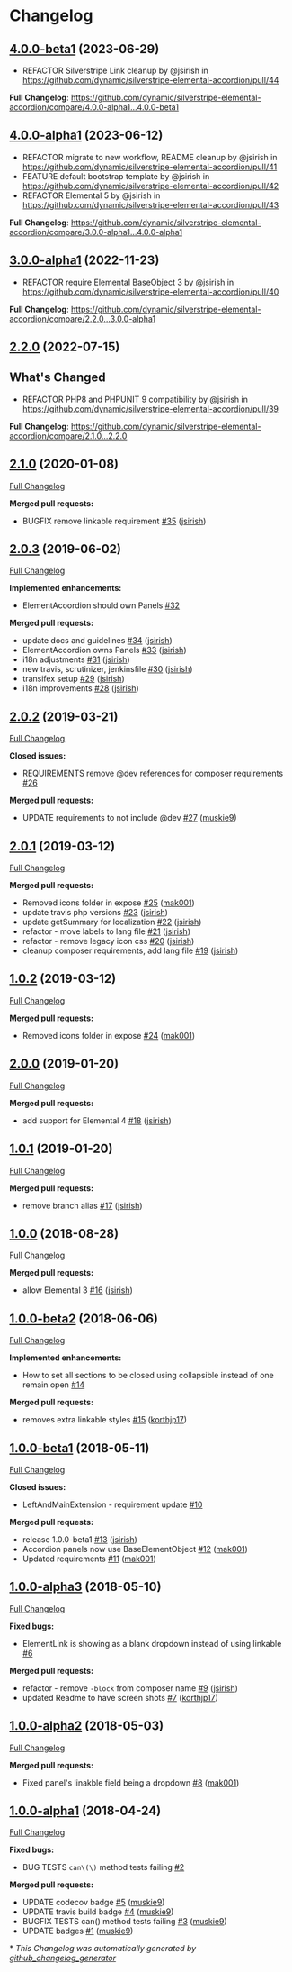 # Changelog

## [4.0.0-beta1](https://github.com/dynamic/silverstripe-elemental-accordion/tree/4.0.0-beta1) (2023-06-29)

* REFACTOR Silverstripe Link cleanup by @jsirish in https://github.com/dynamic/silverstripe-elemental-accordion/pull/44

**Full Changelog**: https://github.com/dynamic/silverstripe-elemental-accordion/compare/4.0.0-alpha1...4.0.0-beta1

## [4.0.0-alpha1](https://github.com/dynamic/silverstripe-elemental-accordion/tree/4.0.0-alpha1) (2023-06-12)

* REFACTOR migrate to new workflow, README cleanup by @jsirish in https://github.com/dynamic/silverstripe-elemental-accordion/pull/41
* FEATURE default bootstrap template by @jsirish in https://github.com/dynamic/silverstripe-elemental-accordion/pull/42
* REFACTOR Elemental 5 by @jsirish in https://github.com/dynamic/silverstripe-elemental-accordion/pull/43

**Full Changelog**: https://github.com/dynamic/silverstripe-elemental-accordion/compare/3.0.0-alpha1...4.0.0-alpha1

## [3.0.0-alpha1](https://github.com/dynamic/silverstripe-elemental-accordion/tree/3.0.0-alpha1) (2022-11-23)
* REFACTOR require Elemental BaseObject 3 by @jsirish in https://github.com/dynamic/silverstripe-elemental-accordion/pull/40

**Full Changelog**: https://github.com/dynamic/silverstripe-elemental-accordion/compare/2.2.0...3.0.0-alpha1

## [2.2.0](https://github.com/dynamic/silverstripe-elemental-accordion/tree/2.2.0) (2022-07-15)

## What's Changed
* REFACTOR PHP8 and PHPUNIT 9 compatibility by @jsirish in https://github.com/dynamic/silverstripe-elemental-accordion/pull/39

**Full Changelog**: https://github.com/dynamic/silverstripe-elemental-accordion/compare/2.1.0...2.2.0

## [2.1.0](https://github.com/dynamic/silverstripe-elemental-accordion/tree/2.1.0) (2020-01-08)

[Full Changelog](https://github.com/dynamic/silverstripe-elemental-accordion/compare/2.0.3...2.1.0)

**Merged pull requests:**

- BUGFIX remove linkable requirement [\#35](https://github.com/dynamic/silverstripe-elemental-accordion/pull/35) ([jsirish](https://github.com/jsirish))

## [2.0.3](https://github.com/dynamic/silverstripe-elemental-accordion/tree/2.0.3) (2019-06-02)

[Full Changelog](https://github.com/dynamic/silverstripe-elemental-accordion/compare/2.0.2...2.0.3)

**Implemented enhancements:**

- ElementAcoordion should own Panels [\#32](https://github.com/dynamic/silverstripe-elemental-accordion/issues/32)

**Merged pull requests:**

- update docs and guidelines [\#34](https://github.com/dynamic/silverstripe-elemental-accordion/pull/34) ([jsirish](https://github.com/jsirish))
- ElementAccordion owns Panels [\#33](https://github.com/dynamic/silverstripe-elemental-accordion/pull/33) ([jsirish](https://github.com/jsirish))
- i18n adjustments [\#31](https://github.com/dynamic/silverstripe-elemental-accordion/pull/31) ([jsirish](https://github.com/jsirish))
- new travis, scrutinizer, jenkinsfile [\#30](https://github.com/dynamic/silverstripe-elemental-accordion/pull/30) ([jsirish](https://github.com/jsirish))
- transifex setup [\#29](https://github.com/dynamic/silverstripe-elemental-accordion/pull/29) ([jsirish](https://github.com/jsirish))
- i18n improvements [\#28](https://github.com/dynamic/silverstripe-elemental-accordion/pull/28) ([jsirish](https://github.com/jsirish))

## [2.0.2](https://github.com/dynamic/silverstripe-elemental-accordion/tree/2.0.2) (2019-03-21)

[Full Changelog](https://github.com/dynamic/silverstripe-elemental-accordion/compare/2.0.1...2.0.2)

**Closed issues:**

- REQUIREMENTS remove @dev references for composer requirements [\#26](https://github.com/dynamic/silverstripe-elemental-accordion/issues/26)

**Merged pull requests:**

- UPDATE requirements to not include @dev [\#27](https://github.com/dynamic/silverstripe-elemental-accordion/pull/27) ([muskie9](https://github.com/muskie9))

## [2.0.1](https://github.com/dynamic/silverstripe-elemental-accordion/tree/2.0.1) (2019-03-12)

[Full Changelog](https://github.com/dynamic/silverstripe-elemental-accordion/compare/1.0.2...2.0.1)

**Merged pull requests:**

- Removed icons folder in expose [\#25](https://github.com/dynamic/silverstripe-elemental-accordion/pull/25) ([mak001](https://github.com/mak001))
- update travis php versions [\#23](https://github.com/dynamic/silverstripe-elemental-accordion/pull/23) ([jsirish](https://github.com/jsirish))
- update getSummary for localization [\#22](https://github.com/dynamic/silverstripe-elemental-accordion/pull/22) ([jsirish](https://github.com/jsirish))
- refactor - move labels to lang file [\#21](https://github.com/dynamic/silverstripe-elemental-accordion/pull/21) ([jsirish](https://github.com/jsirish))
- refactor - remove legacy icon css [\#20](https://github.com/dynamic/silverstripe-elemental-accordion/pull/20) ([jsirish](https://github.com/jsirish))
- cleanup composer requirements, add lang file [\#19](https://github.com/dynamic/silverstripe-elemental-accordion/pull/19) ([jsirish](https://github.com/jsirish))

## [1.0.2](https://github.com/dynamic/silverstripe-elemental-accordion/tree/1.0.2) (2019-03-12)

[Full Changelog](https://github.com/dynamic/silverstripe-elemental-accordion/compare/2.0.0...1.0.2)

**Merged pull requests:**

- Removed icons folder in expose [\#24](https://github.com/dynamic/silverstripe-elemental-accordion/pull/24) ([mak001](https://github.com/mak001))

## [2.0.0](https://github.com/dynamic/silverstripe-elemental-accordion/tree/2.0.0) (2019-01-20)

[Full Changelog](https://github.com/dynamic/silverstripe-elemental-accordion/compare/1.0.1...2.0.0)

**Merged pull requests:**

- add support for Elemental 4 [\#18](https://github.com/dynamic/silverstripe-elemental-accordion/pull/18) ([jsirish](https://github.com/jsirish))

## [1.0.1](https://github.com/dynamic/silverstripe-elemental-accordion/tree/1.0.1) (2019-01-20)

[Full Changelog](https://github.com/dynamic/silverstripe-elemental-accordion/compare/1.0.0...1.0.1)

**Merged pull requests:**

- remove branch alias [\#17](https://github.com/dynamic/silverstripe-elemental-accordion/pull/17) ([jsirish](https://github.com/jsirish))

## [1.0.0](https://github.com/dynamic/silverstripe-elemental-accordion/tree/1.0.0) (2018-08-28)

[Full Changelog](https://github.com/dynamic/silverstripe-elemental-accordion/compare/1.0.0-beta2...1.0.0)

**Merged pull requests:**

- allow Elemental 3 [\#16](https://github.com/dynamic/silverstripe-elemental-accordion/pull/16) ([jsirish](https://github.com/jsirish))

## [1.0.0-beta2](https://github.com/dynamic/silverstripe-elemental-accordion/tree/1.0.0-beta2) (2018-06-06)

[Full Changelog](https://github.com/dynamic/silverstripe-elemental-accordion/compare/1.0.0-beta1...1.0.0-beta2)

**Implemented enhancements:**

- How to set all sections to be closed using collapsible instead of one remain open [\#14](https://github.com/dynamic/silverstripe-elemental-accordion/issues/14)

**Merged pull requests:**

- removes extra linkable styles [\#15](https://github.com/dynamic/silverstripe-elemental-accordion/pull/15) ([korthjp17](https://github.com/korthjp17))

## [1.0.0-beta1](https://github.com/dynamic/silverstripe-elemental-accordion/tree/1.0.0-beta1) (2018-05-11)

[Full Changelog](https://github.com/dynamic/silverstripe-elemental-accordion/compare/1.0.0-alpha3...1.0.0-beta1)

**Closed issues:**

- LeftAndMainExtension - requirement update [\#10](https://github.com/dynamic/silverstripe-elemental-accordion/issues/10)

**Merged pull requests:**

- release 1.0.0-beta1 [\#13](https://github.com/dynamic/silverstripe-elemental-accordion/pull/13) ([jsirish](https://github.com/jsirish))
- Accordion panels now use BaseElementObject [\#12](https://github.com/dynamic/silverstripe-elemental-accordion/pull/12) ([mak001](https://github.com/mak001))
- Updated requirements [\#11](https://github.com/dynamic/silverstripe-elemental-accordion/pull/11) ([mak001](https://github.com/mak001))

## [1.0.0-alpha3](https://github.com/dynamic/silverstripe-elemental-accordion/tree/1.0.0-alpha3) (2018-05-10)

[Full Changelog](https://github.com/dynamic/silverstripe-elemental-accordion/compare/1.0.0-alpha2...1.0.0-alpha3)

**Fixed bugs:**

- ElementLink is showing as a blank dropdown instead of using linkable [\#6](https://github.com/dynamic/silverstripe-elemental-accordion/issues/6)

**Merged pull requests:**

- refactor - remove `-block` from composer name [\#9](https://github.com/dynamic/silverstripe-elemental-accordion/pull/9) ([jsirish](https://github.com/jsirish))
- updated Readme to have screen shots [\#7](https://github.com/dynamic/silverstripe-elemental-accordion/pull/7) ([korthjp17](https://github.com/korthjp17))

## [1.0.0-alpha2](https://github.com/dynamic/silverstripe-elemental-accordion/tree/1.0.0-alpha2) (2018-05-03)

[Full Changelog](https://github.com/dynamic/silverstripe-elemental-accordion/compare/1.0.0-alpha1...1.0.0-alpha2)

**Merged pull requests:**

- Fixed panel's linakble field being a dropdown [\#8](https://github.com/dynamic/silverstripe-elemental-accordion/pull/8) ([mak001](https://github.com/mak001))

## [1.0.0-alpha1](https://github.com/dynamic/silverstripe-elemental-accordion/tree/1.0.0-alpha1) (2018-04-24)

[Full Changelog](https://github.com/dynamic/silverstripe-elemental-accordion/compare/8b626e601731b96ff0838a812ef9bb3f96d559ab...1.0.0-alpha1)

**Fixed bugs:**

- BUG TESTS `can\(\)` method tests failing [\#2](https://github.com/dynamic/silverstripe-elemental-accordion/issues/2)

**Merged pull requests:**

- UPDATE codecov badge [\#5](https://github.com/dynamic/silverstripe-elemental-accordion/pull/5) ([muskie9](https://github.com/muskie9))
- UPDATE travis build badge [\#4](https://github.com/dynamic/silverstripe-elemental-accordion/pull/4) ([muskie9](https://github.com/muskie9))
- BUGFIX TESTS can\(\) method tests failing [\#3](https://github.com/dynamic/silverstripe-elemental-accordion/pull/3) ([muskie9](https://github.com/muskie9))
- UPDATE badges [\#1](https://github.com/dynamic/silverstripe-elemental-accordion/pull/1) ([muskie9](https://github.com/muskie9))



\* *This Changelog was automatically generated by [github_changelog_generator](https://github.com/github-changelog-generator/github-changelog-generator)*

